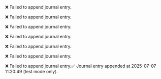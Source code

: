 

❌ Failed to append journal entry.

❌ Failed to append journal entry.

❌ Failed to append journal entry.

❌ Failed to append journal entry.

❌ Failed to append journal entry.

❌ Failed to append journal entry.

❌ Failed to append journal entry.✅ Journal entry appended at 2025-07-07 11:20:49 (test mode only).
